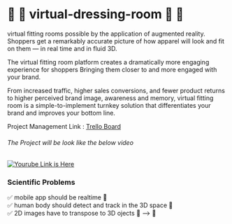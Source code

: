 # :womans_clothes: :jeans: virtual-dressing-room :dress: :tshirt: 
virtual fitting rooms possible by the application of augmented reality.  Shoppers get a remarkably accurate picture of how apparel will look and fit on them — in real time and in fluid 3D.

The virtual fitting room platform creates a dramatically more engaging experience for shoppers Bringing them closer to and more engaged with your brand.
 
From increased traffic, higher sales conversions, and fewer product returns to higher perceived brand image, awareness and memory, virtual fitting room is a simple-to-implement turnkey solution that differentiates your brand and improves your bottom line.

Project Management Link : [Trello Board](https://trello.com/b/yv5vQOUy/virtual-fit-on-room)

###### The Project will be look like the below video
 
 [![Yourube Link is Here](https://www.google.com/url?sa=i&source=images&cd=&cad=rja&uact=8&ved=2ahUKEwjMltyc0czgAhUXknAKHYMEBuEQjRx6BAgBEAU&url=http%3A%2F%2Fwww.quytech.com%2Fblog%2Fhow-virtual-mirror-technology-will-change-the-way-you-shop%2Fvirtual-mirror%2F&psig=AOvVaw3TSLJhNNv7FcNr36yxkj6l&ust=1550831908402682)](https://www.youtube.com/watch?v=_1GyAO5lFpE)

### Scientific Problems 
:white_check_mark: mobile app should be realtime :iphone: <br>
:white_check_mark: human body should detect and track in the 3D space :walking: <br>
:white_check_mark: 2D images have to transpose to 3D ojects :city_sunset: --> :office: <br>
